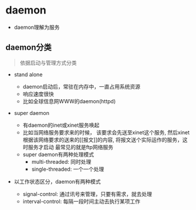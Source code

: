 # daemon

- daemon理解为服务

## daemon分类

> 依据启动与管理方式分类

- stand alone
  - daemon启动后，常驻在内存中，一直占用系统资源
  - 响应速度很快
  - 比如全球信息网WWW的daemon(httpd)
- super daemon
  - 有daemon的inet或xinet服务唤起
  - 比如当网络服务要求来的时候，
     该要求会先送至xinet这个服务, 
     然后xinet根据该网络要求的送来的[[报文]]的内容, 
     将报文送个实际运作的服务，这时服务才启动
     最常见的就是ftp网络服务
   - super daemon有两种处理模式
     - multi-threaded: 同时处理
     - single-threaded: 一个一个处理
   
- 以工作状态区分，daemon有两种模式   
  - signal-control: 通过讯号来管理，只要有需求，就去处理
  - interval-control: 每隔一段时间主动去执行某项工作